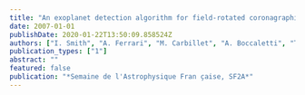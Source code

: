 ```yaml
---
title: "An exoplanet detection algorithm for field-rotated coronagraphic images, and preliminary results for SPHERE"
date: 2007-01-01
publishDate: 2020-01-22T13:50:09.858524Z
authors: ["I. Smith", "A. Ferrari", "M. Carbillet", "A. Boccaletti", "T. Fusco", "K. Dohlen", "D. Mouillet", "M. Langlois"]
publication_types: ["1"]
abstract: ""
featured: false
publication: "*Semaine de l'Astrophysique Fran ̧caise, SF2A*"
---
```



